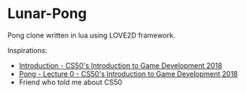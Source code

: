 # Lunar-Pong
Pong clone written in lua using LOVE2D framework.

Inspirations:
- [Introduction - CS50's Introduction to Game Development 2018](https://youtu.be/b16rgLIf8I4)
- [Pong - Lecture 0 - CS50's Introduction to Game Development 2018](https://youtu.be/GfwpRU0cT10)
- Friend who told me about CS50
